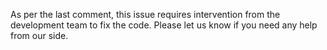 As per the last comment, this issue requires intervention from the development team to fix the code. Please let us know if you need any help from our side.
